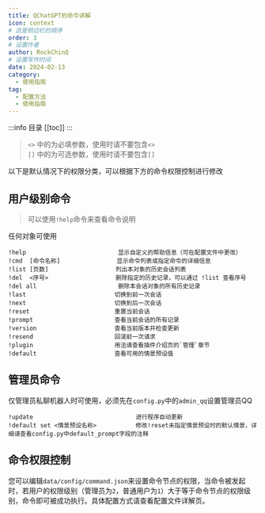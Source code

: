 ```yaml
---
title: QChatGPT的命令讲解
icon: context
# 这是侧边栏的顺序
order: 3
# 设置作者
author: RockChinQ
# 设置写作时间
date: 2024-02-13
category:
  - 使用指南
tag:
  - 配置方法
  - 使用指南
---
```



:::info 目录
[[toc]]
:::


> `<>` 中的为必填参数，使用时请不要包含`<>`  
> `[]` 中的为可选参数，使用时请不要包含`[]`

以下是默认情况下的权限分类，可以根据下方的命令权限控制进行修改

## 用户级别命令

> 可以使用`!help`命令来查看命令说明

任何对象可使用

```
!help                          显示自定义的帮助信息（可在配置文件中更改）
!cmd  [命令名称]                显示命令列表或指定命令的详细信息
!list [页数]                   列出本对象的历史会话列表
!del  <序号>                   删除指定的历史记录，可以通过 !list 查看序号
!del all                       删除本会话对象的所有历史记录
!last                         切换到前一次会话
!next                         切换到后一次会话
!reset                        重置当前会话
!prompt                       查看当前会话的所有记录
!version                      查看当前版本并检查更新
!resend                       回滚前一次请求
!plugin                       用法请查看插件介绍页的`管理`章节
!default                      查看可用的情景预设值
```

## 管理员命令

仅管理员私聊机器人时可使用，必须先在`config.py`中的`admin_qq`设置管理员QQ

```
!update                             进行程序自动更新
!default set <情景预设名称>           修改!reset未指定情景预设时的默认情景，详细请查看config.py中default_prompt字段的注释
```

## 命令权限控制

您可以编辑`data/config/command.json`来设置命令节点的权限，当命令被发起时，若用户的权限级别（管理员为`2`，普通用户为`1`）大于等于命令节点的权限级别，命令即可被成功执行。具体配置方式请查看配置文件详解页。
